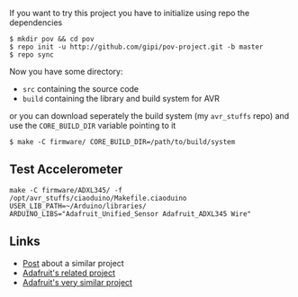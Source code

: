 If you want to try this project you have to initialize using repo
the dependencies

```
$ mkdir pov && cd pov
$ repo init -u http://github.com/gipi/pov-project.git -b master
$ repo sync
```

Now you have some directory:

 - ``src`` containing the source code
 - ``build`` containing the library and build system for AVR

or you can download seperately the build system (my ``avr_stuffs`` repo)
and use the ``CORE_BUILD_DIR`` variable pointing to it

    $ make -C firmware/ CORE_BUILD_DIR=/path/to/build/system

## Test Accelerometer

    make -C firmware/ADXL345/ -f /opt/avr_stuffs/ciaoduino/Makefile.ciaoduino USER_LIB_PATH=~/Arduino/libraries/  ARDUINO_LIBS="Adafruit_Unified_Sensor Adafruit_ADXL345 Wire"

## Links

 - [Post](http://ao2.it/en/blog/2014/04/16/jmp-rope-theory-and-software) about a similar project
 - [Adafruit's related project](https://github.com/adafruit/Adafruit-MiniPOV4-Kit)
 - [Adafruit's very similar project](https://learn.adafruit.com/spokepov/)
